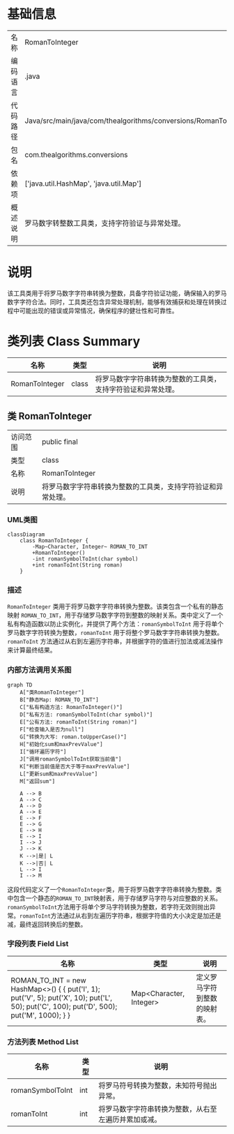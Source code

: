 # 基础信息

|      |      |
|------|------|
| 名称 | RomanToInteger |
| 编码语言 | .java |
| 代码路径 | Java/src/main/java/com/thealgorithms/conversions/RomanToInteger.java |
| 包名 | com.thealgorithms.conversions |
| 依赖项 | ['java.util.HashMap', 'java.util.Map'] |
| 概述说明 | 罗马数字转整数工具类，支持字符验证与异常处理。 |

# 说明

该工具类用于将罗马数字字符串转换为整数，具备字符验证功能，确保输入的罗马数字字符合法。同时，工具类还包含异常处理机制，能够有效捕获和处理在转换过程中可能出现的错误或异常情况，确保程序的健壮性和可靠性。

# 类列表 Class Summary

| 名称   | 类型  | 说明 |
|-------|------|-------------|
| RomanToInteger | class | 将罗马数字字符串转换为整数的工具类，支持字符验证和异常处理。 |



## 类 RomanToInteger

|      |      |
|------|------|
| 访问范围 | public final |
| 类型 | class |
| 名称 | RomanToInteger |
| 说明 | 将罗马数字字符串转换为整数的工具类，支持字符验证和异常处理。 |


### UML类图

```mermaid
classDiagram
    class RomanToInteger {
        -Map~Character, Integer~ ROMAN_TO_INT
        +RomanToInteger()
        -int romanSymbolToInt(char symbol)
        +int romanToInt(String roman)
    }
```

### 描述
`RomanToInteger` 类用于将罗马数字字符串转换为整数。该类包含一个私有的静态映射 `ROMAN_TO_INT`，用于存储罗马数字字符到整数的映射关系。类中定义了一个私有构造函数以防止实例化，并提供了两个方法：`romanSymbolToInt` 用于将单个罗马数字字符转换为整数，`romanToInt` 用于将整个罗马数字字符串转换为整数。`romanToInt` 方法通过从右到左遍历字符串，并根据字符的值进行加法或减法操作来计算最终结果。


### 内部方法调用关系图

```mermaid
graph TD
    A["类RomanToInteger"]
    B["静态Map: ROMAN_TO_INT"]
    C["私有构造方法: RomanToInteger()"]
    D["私有方法: romanSymbolToInt(char symbol)"]
    E["公有方法: romanToInt(String roman)"]
    F["检查输入是否为null"]
    G["转换为大写: roman.toUpperCase()"]
    H["初始化sum和maxPrevValue"]
    I["循环遍历字符"]
    J["调用romanSymbolToInt获取当前值"]
    K["判断当前值是否大于等于maxPrevValue"]
    L["更新sum和maxPrevValue"]
    M["返回sum"]

    A --> B
    A --> C
    A --> D
    A --> E
    E --> F
    E --> G
    E --> H
    E --> I
    I --> J
    J --> K
    K -->|是| L
    K -->|否| L
    L --> I
    I --> M
```

这段代码定义了一个`RomanToInteger`类，用于将罗马数字字符串转换为整数。类中包含一个静态的`ROMAN_TO_INT`映射表，用于存储罗马字符与对应整数的关系。`romanSymbolToInt`方法用于将单个罗马字符转换为整数，若字符无效则抛出异常。`romanToInt`方法通过从右到左遍历字符串，根据字符值的大小决定是加还是减，最终返回转换后的整数。

### 字段列表 Field List

| 名称  | 类型  | 说明 |
|-------|-------|------|
| ROMAN_TO_INT = new HashMap<>() {        {            put('I', 1);            put('V', 5);            put('X', 10);            put('L', 50);            put('C', 100);            put('D', 500);            put('M', 1000);        }    } | Map<Character, Integer> | 定义罗马字符到整数的映射表。 |

### 方法列表 Method List

| 名称  | 类型  | 说明 |
|-------|-------|------|
| romanSymbolToInt | int | 将罗马符号转换为整数，未知符号抛出异常。 |
| romanToInt | int | 将罗马数字字符串转换为整数，从右至左遍历并累加或减。 |




